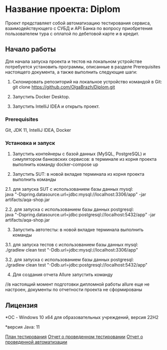 

# Название проекта: Diplom

Проект представляет собой автоматизацию тестирования сервиса, взаимодействующего с СУБД и API Банка по вопросу приобретения пользователем тура с оплатой по дебетовой карте и в кредит.

## Начало работы

Для начала запуска проекта и тестов на локальном устройстве потребуется установить программы, описанные в разделе Prerequisites настоящего документа, а также выполнить следующие шаги:


1. Склонировать репозиторий на локальное устройство командой в Git:   
git clone https://github.com/OlgaBrazh/Diplom.git

2. Запустить Docker Desktop.
3. Запустить IntelliJ IDEA и открыть проект.

### Prerequisites

Git, JDK 11, IntelliJ IDEA, Docker


### Установка и запуск


1. Запустить контейнеры с базой данных (MySQL, PostgreSQL) и симулятором банковских сервисов: в терминале из корня проекта выполнить команду docker-compose up

2. Запустить SUT: в новой вкладке терминала из корня проекта выполнить команды 

2.1. для запуска SUT c использованием базы данных mysql:  
java "-Dspring.datasource.url=jdbc:mysql://localhost:3306/app" -jar artifacts/aqa-shop.jar

2.2. для запуска с использованием базы данных postgresql:  
java "-Dspring.datasource.url=jdbc:postgresql://localhost:5432/app" -jar artifacts/aqa-shop.jar

3. Запустить автотесты: в новой вкладке терминала выполнить команды

3.1. для запуска тестов c использованием базы данных mysql:  
./gradlew clean test "-Ddb.url=jdbc:mysql://localhost:3306/app"

3.2. для запуска с использованием базы данных postgresql:  
./gradlew clean test "-Ddb.url=jdbc:postgresql://localhost:5432/app"

4. Для создания отчета Allure запустить команду   

//в настоящий момент подготовки дипломной работы allure еще не настроен, документы по отчетности проекта не сформированы


## Лицензия

*ОС - Windows 10 x64 для образовательных учреждений, версия 22Н2 

*версия Java: 11

[План тестирования](https://github.com/OlgaBrazh/Diplom/blob/main/docs/Plan.md)
[Отчет о проведенном тестировании](https://github.com/OlgaBrazh/Diplom/blob/main/docs/Report.md)
[Отчет о проведенной автоматизации](https://github.com/OlgaBrazh/Diplom/blob/main/docs/Summary.md)